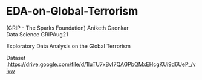 # EDA-on-Global-Terrorism
(GRIP - The Sparks Foundation)
Aniketh Gaonkar  
Data Science 
GRIPAug21  

Exploratory Data Analysis  on the Global Terrorism


Dataset :https://drive.google.com/file/d/1luTU7xBvI7QAGPbQMxEHcgKUi9d6UeP_/view
